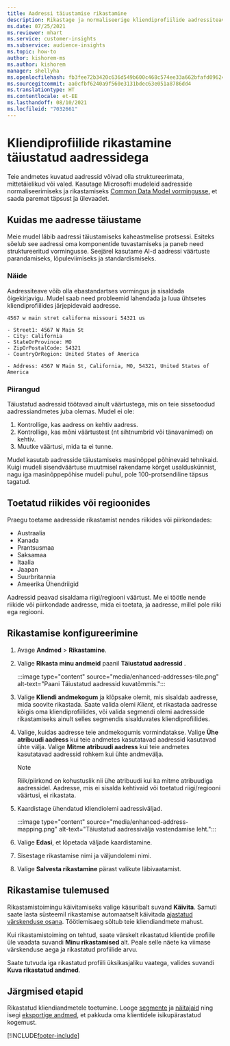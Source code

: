 ```yaml
---
title: Aadressi täiustamise rikastamine
description: Rikastage ja normaliseerige kliendiprofiilide aadressiteavet Microsofti mudelitega.
ms.date: 07/25/2021
ms.reviewer: mhart
ms.service: customer-insights
ms.subservice: audience-insights
ms.topic: how-to
author: kishorem-ms
ms.author: kishorem
manager: shellyha
ms.openlocfilehash: fb3fee72b3420c636d549b600c468c574ee33a662bfafd096247dfddf40150bd
ms.sourcegitcommit: aa0cfbf6240a9f560e3131bdec63e051a8786dd4
ms.translationtype: HT
ms.contentlocale: et-EE
ms.lasthandoff: 08/10/2021
ms.locfileid: "7032661"
---
```

# <a name="enrichment-of-customer-profiles-with-enhanced-addresses"></a>Kliendiprofiilide rikastamine täiustatud aadressidega

Teie andmetes kuvatud aadressid võivad olla struktureerimata, mittetäielikud või valed. Kasutage Microsofti mudeleid aadresside normaliseerimiseks ja rikastamiseks [Common Data Model vormingusse,](/common-data-model/schema/core/applicationcommon/address) et saada paremat täpsust ja ülevaadet.

## <a name="how-we-enhance-addresses"></a>Kuidas me aadresse täiustame

Meie mudel läbib aadressi täiustamiseks kaheastmelise protsessi. Esiteks sõelub see aadressi oma komponentide tuvastamiseks ja paneb need struktureeritud vormingusse. Seejärel kasutame AI-d aadressi väärtuste parandamiseks, lõpuleviimiseks ja standardismiseks.

### <a name="example"></a>Näide

Aadressiteave võib olla ebastandartses vormingus ja sisaldada õigekirjavigu. Mudel saab need probleemid lahendada ja luua ühtsetes kliendiprofiilides järjepidevaid aadresse.

```Input
4567 w main stret californa missouri 54321 us
```

```Output
- Street1: 4567 W Main St
- City: California
- StateOrProvince: MO
- ZipOrPostalCode: 54321
- CountryOrRegion: United States of America

- Address: 4567 W Main St, California, MO, 54321, United States of America
```

### <a name="limitations"></a>Piirangud

Täiustatud aadressid töötavad ainult väärtustega, mis on teie sissetoodud aadressiandmetes juba olemas. Mudel ei ole: 

1. Kontrollige, kas aadress on kehtiv aadress.
2. Kontrollige, kas mõni väärtustest (nt sihtnumbrid või tänavanimed) on kehtiv.
3. Muutke väärtusi, mida ta ei tunne.

Mudel kasutab aadresside täiustamiseks masinõppel põhinevaid tehnikaid. Kuigi mudeli sisendväärtuse muutmisel rakendame kõrget usalduskünnist, nagu iga masinõppepõhise mudeli puhul, pole 100-protsendiline täpsus tagatud.

## <a name="supported-countries-or-regions"></a>Toetatud riikides või regioonides

Praegu toetame aadresside rikastamist nendes riikides või piirkondades: 

- Austraalia
- Kanada
- Prantsusmaa
- Saksamaa
- Itaalia
- Jaapan
- Suurbritannia
- Ameerika Ühendriigid

Aadressid peavad sisaldama riigi/regiooni väärtust. Me ei töötle nende riikide või piirkondade aadresse, mida ei toetata, ja aadresse, millel pole riiki ega regiooni.

## <a name="configure-the-enrichment"></a>Rikastamise konfigureerimine

1. Avage **Andmed** > **Rikastamine**.

1. Valige **Rikasta minu andmeid** paanil **Täiustatud aadressid** .

   :::image type="content" source="media/enhanced-addresses-tile.png" alt-text="Paani Täiustatud aadressid kuvatõmmis.":::

1. Valige **Kliendi andmekogum** ja klõpsake olemit, mis sisaldab aadresse, mida soovite rikastada. Saate valida olemi *Klient*, et rikastada aadresse kõigis oma kliendiprofiilides, või valida segmendi olemi aadresside rikastamiseks ainult selles segmendis sisalduvates kliendiprofiilides.

1. Valige, kuidas aadresse teie andmekogumis vormindatakse. Valige **Ühe atribuudi aadress** kui teie andmetes kasutatavad aadressid kasutavad ühte välja. Valige **Mitme atribuudi aadress** kui teie andmetes kasutatavad aadressid rohkem kui ühte andmevälja.

   > [!NOTE]
   > Riik/piirkond on kohustuslik nii ühe atribuudi kui ka mitme atribuudiga aadressidel. Aadresse, mis ei sisalda kehtivaid või toetatud riigi/regiooni väärtusi, ei rikastata.

1.  Kaardistage ühendatud kliendiolemi aadressiväljad.

    :::image type="content" source="media/enhanced-address-mapping.png" alt-text="Täiustatud aadressivälja vastendamise leht.":::

1. Valige **Edasi**, et lõpetada väljade kaardistamine.

1. Sisestage rikastamise nimi ja väljundolemi nimi.

1. Valige **Salvesta rikastamine** pärast valikute läbivaatamist.

## <a name="enrichment-results"></a>Rikastamise tulemused

Rikastamistoimingu käivitamiseks valige käsuribalt suvand **Käivita**. Samuti saate lasta süsteemil rikastamise automaatselt käivitada [ajastatud värskenduse osana](system.md#schedule-tab). Töötlemisaeg sõltub teie kliendiandmete mahust.

Kui rikastamistoiming on tehtud, saate värskelt rikastatud klientide profiile üle vaadata suvandi **Minu rikastamised** alt. Peale selle näete ka viimase värskenduse aega ja rikastatud profiilide arvu.

Saate tutvuda iga rikastatud profiili üksikasjaliku vaatega, valides suvandi **Kuva rikastatud andmed**.

## <a name="next-steps"></a>Järgmised etapid

Rikastatud kliendiandmetele toetumine. Looge [segmente](segments.md) ja [näitajaid](measures.md) ning isegi [eksportige andmed](export-destinations.md), et pakkuda oma klientidele isikupärastatud kogemust.

[!INCLUDE[footer-include](../includes/footer-banner.md)]
